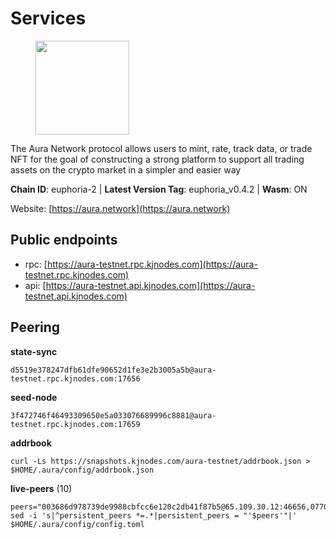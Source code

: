 # Services

<figure><img src="https://raw.githubusercontent.com/kj89/testnet_manuals/main/pingpub/logos/aura.png" width="150" alt=""><figcaption></figcaption></figure>

The Aura Network protocol allows users to mint, rate, track data,  or trade NFT for the goal of constructing a strong platform to  support all trading assets on the crypto market in a simpler and easier way

**Chain ID**: euphoria-2 | **Latest Version Tag**: euphoria_v0.4.2 | **Wasm**: ON

Website: [https://aura.network](https://aura.network)


## Public endpoints

* rpc: [https://aura-testnet.rpc.kjnodes.com](https://aura-testnet.rpc.kjnodes.com)
* api: [https://aura-testnet.api.kjnodes.com](https://aura-testnet.api.kjnodes.com)

## Peering

**state-sync**

```
d5519e378247dfb61dfe90652d1fe3e2b3005a5b@aura-testnet.rpc.kjnodes.com:17656
```

**seed-node**

```
3f472746f46493309650e5a033076689996c8881@aura-testnet.rpc.kjnodes.com:17659
```

**addrbook**
```
curl -Ls https://snapshots.kjnodes.com/aura-testnet/addrbook.json > $HOME/.aura/config/addrbook.json
```

**live-peers** (10)
```
peers="003686d978739de9988cbfcc6e120c2db41f87b5@65.109.30.12:46656,0770c2687cc34d59ca62270960d3ffcad6e42cf8@65.108.233.44:21656,b130852645cc3d7925cfccd14d97425a2260e7ec@65.109.82.106:19656,d5519e378247dfb61dfe90652d1fe3e2b3005a5b@65.109.68.190:17656,fdcc8f1ca406213d79947c5f38920a085ed90c0f@144.202.72.17:26676,e874935eee84c8313dbb52ba497aed2d8d1f1245@65.108.237.231:27656,2e1407476ad3566eb11ac92ad1df4782c7ba83dd@18.143.61.108:26656,2694dd6c739393ad7066dc384e41a21b334f5a35@142.132.223.189:26656,e7d497959ae94823a70fc4c1c7fe2bc31b2ead57@135.181.143.48:28656,7cad1bcb2ad777dba21840832341f2ce14bae1a5@5.75.174.126:26656"
sed -i 's|^persistent_peers *=.*|persistent_peers = "'$peers'"|' $HOME/.aura/config/config.toml
```
